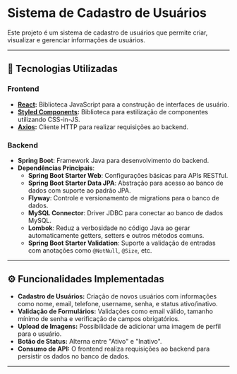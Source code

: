 # Sistema de Cadastro de Usuários

Este projeto é um sistema de cadastro de usuários que permite criar, visualizar e gerenciar informações de usuários. 

---

## 🚀 Tecnologias Utilizadas

### Frontend
- **[React](https://reactjs.org/):** Biblioteca JavaScript para a construção de interfaces de usuário.
- **[Styled Components](https://styled-components.com/):** Biblioteca para estilização de componentes utilizando CSS-in-JS.
- **[Axios](https://axios-http.com/):** Cliente HTTP para realizar requisições ao backend.


### Backend  
- **Spring Boot**: Framework Java para desenvolvimento do backend.  
- **Dependências Principais**:   
  - **Spring Boot Starter Web**: Configurações básicas para APIs RESTful.  
  - **Spring Boot Starter Data JPA**: Abstração para acesso ao banco de dados com suporte ao padrão JPA.  
  - **Flyway**: Controle e versionamento de migrations para o banco de dados.  
  - **MySQL Connector**: Driver JDBC para conectar ao banco de dados MySQL.  
  - **Lombok**: Reduz a verbosidade no código Java ao gerar automaticamente getters, setters e outros métodos comuns.  
  - **Spring Boot Starter Validation**: Suporte a validação de entradas com anotações como `@NotNull`, `@Size`, etc.    

---

## ⚙️ Funcionalidades Implementadas

- **Cadastro de Usuários:** Criação de novos usuários com informações como nome, email, telefone, username, senha, e status ativo/inativo.
- **Validação de Formulários:** Validações como email válido, tamanho mínimo de senha e verificação de campos obrigatórios.
- **Upload de Imagens:** Possibilidade de adicionar uma imagem de perfil para o usuário.
- **Botão de Status:** Alterna entre "Ativo" e "Inativo".
- **Consumo de API:** O frontend realiza requisições ao backend para persistir os dados no banco de dados.

---

